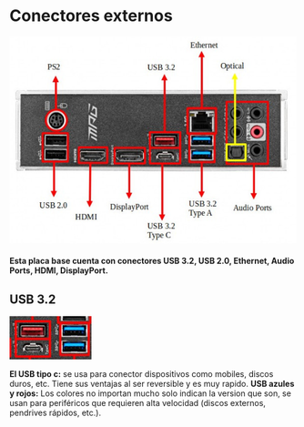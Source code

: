 # Conectores externos

![Foto Conectores](img/placa_base_conectores_externos.jpg)

#### Esta placa base cuenta con conectores USB 3.2, USB 2.0, Ethernet, Audio Ports, HDMI, DisplayPort.

## USB 3.2
![Foto USB](img/USB3.2.png)

**El USB tipo c:** se usa para conector dispositivos como mobiles, discos duros, etc. Tiene sus ventajas al ser reversible y es muy rapido.
**USB azules y rojos:** Los colores no importan mucho solo indican la version que son, se usan para periféricos que requieren alta velocidad (discos externos, pendrives rápidos, etc.).
